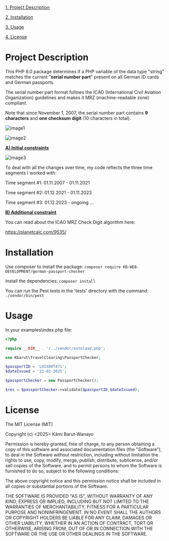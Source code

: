  [1. Project Description](#project-description)
 
 [2. Installation](#installation)
 
 [3. Usage](#usage)
 
 [4. License](#license)
 
# Project Description

This PHP 8.0 package determines if a PHP variable of the data type "string" matches the current "**serial number part**" present on all German ID cards and German passports.

The serial number part format follows the ICAO (International Civil Aviation Organization) guidelines and makes it MRZ (machine-readable zone) compliant.

Note that since November 1, 2007, the serial number part contains **9 characters** and **one checksum digit** (10 characters in total).

![image1](https://i.ibb.co/5WpBWVNv/image1.png)

![image2](https://i.ibb.co/67DypCDH/image2.png)

<ins>**A) Initial constraints**</ins>

![image3](https://i.ibb.co/5WSM47jg/image3.png)

To deal with all the changes over time, my code reflects the three time segments I worked with:


Time segment #1: 01.11.2007 - 01.11.2021

Time segment #2: 01.12.2021 - 01.11.2023 

Time segment #3: 01.12.2023 - ongoing ...

<ins>**B) Additional constraint**</ins>

You can read about the ICAO MRZ Check Digit algorithm here:

https://planetcalc.com/9535/ 

# Installation

Use composer to install the package: `composer require KB-WEB-DEVELOPMENT/german-passport-checker`

Install the dependencies: `composer install` 

You can run the Pest tests in the 'tests' directory with the command: `./vendor/bin/pest`


# Usage

In your examples\index.php file: 

```php
<?php

require __DIR__ . '/../vendor/autoload.php';

use Kbarut\TravelClearing\PassportChecker;

$passportID = 'L01X00T471';
$dateIssued = '22-02-2025';

$passportChecker = new PassportChecker();

$res = $passportChecker->validate($passportID,$dateIssued);

 ```

# License 

The MIT License (MIT)

Copyright (c) <2025> Kâmi Barut-Wanayo

Permission is hereby granted, free of charge, to any person obtaining a copy of this software and associated documentation files (the "Software"), to deal in the Software without restriction, including without limitation the rights to use, copy, modify, merge, publish, distribute, sublicense, and/or sell copies of the Software, and to permit persons to whom the Software is furnished to do so, subject to the following conditions:

The above copyright notice and this permission notice shall be included in all copies or substantial portions of the Software.

THE SOFTWARE IS PROVIDED "AS IS", WITHOUT WARRANTY OF ANY KIND, EXPRESS OR IMPLIED, INCLUDING BUT NOT LIMITED TO THE WARRANTIES OF MERCHANTABILITY, FITNESS FOR A PARTICULAR PURPOSE AND NONINFRINGEMENT. IN NO EVENT SHALL THE AUTHORS OR COPYRIGHT HOLDERS BE LIABLE FOR ANY CLAIM, DAMAGES OR OTHER LIABILITY, WHETHER IN AN ACTION OF CONTRACT, TORT OR OTHERWISE, ARISING FROM, OUT OF OR IN CONNECTION WITH THE SOFTWARE OR THE USE OR OTHER DEALINGS IN THE SOFTWARE.
